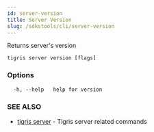 ```yaml
---
id: server-version
title: Server Version
slug: /sdkstools/cli/server-version
---
```


Returns server's version

```
tigris server version [flags]
```

### Options

```
  -h, --help   help for version
```

### SEE ALSO

- [tigris server](tigris_server.md) - Tigris server related commands
